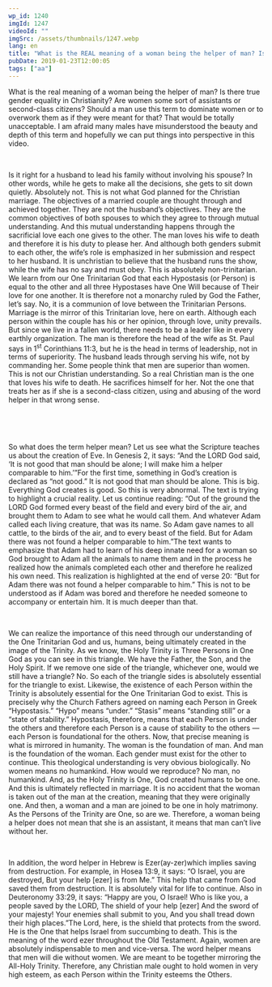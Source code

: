 ```yaml
---
wp_id: 1240
imgId: 1247
videoId: ""
imgSrc: /assets/thumbnails/1247.webp
lang: en
title: "What is the REAL meaning of a woman being the helper of man? Is there gender equality in Christianity? Shouldn’t a male hold women in high esteem?"
pubDate: 2019-01-23T12:00:05
tags: ["aa"]
---
```


<p>What is the real meaning of a woman being the helper of man? Is there true gender equality in Christianity? Are women some sort of assistants or second-class citizens? Should a man use this term to dominate women or to overwork them as if they were meant for that? That would be totally unacceptable. I am afraid many males have misunderstood the beauty and depth of this term and hopefully we can put things into perspective in this video.</p>
<p>&nbsp;</p>
<p>Is it right for a husband to lead his family without involving his spouse? In other words, while he gets to make all the decisions, she gets to sit down quietly. Absolutely not. This is not what God planned for the Christian marriage. The objectives of a married couple are thought through and achieved together. They are not the husband’s objectives. They are the common objectives of both spouses to which they agree to through mutual understanding. And this mutual understanding happens through the sacrificial love each one gives to the other. The man loves his wife to death and therefore it is his duty to please her. And although both genders submit to each other, the wife’s role is emphasized in her submission and respect to her husband. It is unchristian to believe that the husband runs the show, while the wife has no say and must obey. This is absolutely non-trinitarian. We learn from our One Trinitarian God that each Hypostasis (or Person) is equal to the other and all three Hypostases have One Will because of Their love for one another. It is therefore not a monarchy ruled by God the Father, let’s say. No, it is a communion of love between the Trinitarian Persons. Marriage is the mirror of this Trinitarian love, here on earth. Although each person within the couple has his or her opinion, through love, unity prevails. But since we live in a fallen world, there needs to be a leader like in every earthly organization. The man is therefore the head of the wife as St. Paul says in 1<sup>st</sup> Corinthians 11:3, but he is the head in terms of leadership, not in terms of superiority. The husband leads through serving his wife, not by commanding her. Some people think that men are superior than women. This is not our Christian understanding. So a real Christian man is the one that loves his wife to death. He sacrifices himself for her. Not the one that treats her as if she is a second-class citizen, using and abusing of the word helper in that wrong sense.</p>
<p>&nbsp;</p>
<p>&nbsp;</p>
<p>So what does the term helper mean? Let us see what the Scripture teaches us about the creation of Eve. In Genesis 2, it says: “And the LORD God said, ‘It is not good that man should be alone; I will make him a helper comparable to him.’”For the first time, something in God’s creation is declared as “not good.” It is not good that man should be alone. This is big. Everything God creates is good. So this is very abnormal. The text is trying to highlight a crucial reality. Let us continue reading: “Out of the ground the LORD God formed every beast of the field and every bird of the air, and brought them to Adam to see what he would call them. And whatever Adam called each living creature, that was its name. So Adam gave names to all cattle, to the birds of the air, and to every beast of the field. But for Adam there was not found a helper comparable to him.”The text wants to emphasize that Adam had to learn of his deep innate need for a woman so God brought to Adam all the animals to name them and in the process he realized how the animals completed each other and therefore he realized his own need. This realization is highlighted at the end of verse 20: “But for Adam there was not found a helper comparable to him.” This is not to be understood as if Adam was bored and therefore he needed someone to accompany or entertain him. It is much deeper than that.</p>
<p>&nbsp;</p>
<p>We can realize the importance of this need through our understanding of the One Trinitarian God and us, humans, being ultimately created in the image of the Trinity. As we know, the Holy Trinity is Three Persons in One God as you can see in this triangle. We have the Father, the Son, and the Holy Spirit. If we remove one side of the triangle, whichever one, would we still have a triangle? No. So each of the triangle sides is absolutely essential for the triangle to exist. Likewise, the existence of each Person within the Trinity is absolutely essential for the One Trinitarian God to exist. This is precisely why the Church Fathers agreed on naming each Person in Greek “Hypostasis.” “Hypo” means “under.” “Stasis” means “standing still” or a “state of stability.” Hypostasis, therefore, means that each Person is under the others and therefore each Person is a cause of stability to the others &#8212; each Person is foundational for the others. Now, that precise meaning is what is mirrored in humanity. The woman is the foundation of man. And man is the foundation of the woman. Each gender must exist for the other to continue. This theological understanding is very obvious biologically. No women means no humankind. How would we reproduce? No man, no humankind. And, as the Holy Trinity is One, God created humans to be one. And this is ultimately reflected in marriage. It is no accident that the woman is taken out of the man at the creation, meaning that they were originally one. And then, a woman and a man are joined to be one in holy matrimony. As the Persons of the Trinity are One, so are we. Therefore, a woman being a helper does not mean that she is an assistant, it means that man can’t live without her.</p>
<p>&nbsp;</p>
<p>In addition, the word helper in Hebrew is Ezer(ay-zer)which implies saving from destruction. For example, in Hosea 13:9, it says: “O Israel, you are destroyed, But your help [ezer] is from Me.” This help that came from God saved them from destruction. It is absolutely vital for life to continue. Also in Deuteronomy 33:29, it says: “Happy are you, O Israel! Who is like you, a people saved by the LORD, The shield of your help [ezer] And the sword of your majesty! Your enemies shall submit to you, And you shall tread down their high places.”The Lord, here, is the shield that protects from the sword. He is the One that helps Israel from succumbing to death. This is the meaning of the word ezer throughout the Old Testament. Again, women are absolutely indispensable to men and vice-versa. The word helper means that men will die without women. We are meant to be together mirroring the All-Holy Trinity. Therefore, any Christian male ought to hold women in very high esteem, as each Person within the Trinity esteems the Others.</p>
